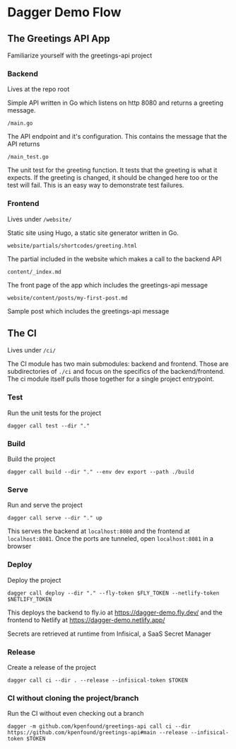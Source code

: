 # Dagger Demo Flow

## The Greetings API App

Familiarize yourself with the greetings-api project

### Backend

Lives at the repo root

Simple API written in Go which listens on http 8080 and returns a greeting message.

`/main.go`

The API endpoint and it's configuration. This contains the message that the API returns

`/main_test.go`

The unit test for the greeting function. It tests that the greeting is what it expects. If
the greeting is changed, it should be changed here too or the test will fail. This is an
easy way to demonstrate test failures.

### Frontend

Lives under `/website/`

Static site using Hugo, a static site generator written in Go.

`website/partials/shortcodes/greeting.html`

The partial included in the website which makes a call to the backend API

`content/_index.md`

The front page of the app which includes the greetings-api message

`website/content/posts/my-first-post.md`

Sample post which includes the greetings-api message


## The CI

Lives under `/ci/`

The CI module has two main submodules: backend and frontend. Those are subdirectories of
`./ci` and focus on the specifics of the backend/frontend. The ci module itself pulls
those together for a single project entrypoint.

### Test

Run the unit tests for the project

`dagger call test --dir "."`

### Build

Build the project

`dagger call build --dir "." --env dev export --path ./build`

### Serve

Run and serve the project

`dagger call serve --dir "." up`

This serves the backend at `localhost:8080` and the frontend at `localhost:8081`. Once the
ports are tunneled, open `localhost:8081` in a browser

### Deploy

Deploy the project

`dagger call deploy --dir "." --fly-token $FLY_TOKEN --netlify-token $NETLIFY_TOKEN`

This deploys the backend to fly.io at https://dagger-demo.fly.dev/ and the frontend to
Netlify at https://dagger-demo.netlify.app/

Secrets are retrieved at runtime from Infisical, a SaaS Secret Manager

### Release

Create a release of the project

`dagger call ci --dir . --release --infisical-token $TOKEN`

### CI without cloning the project/branch

Run the CI without even checking out a branch

`dagger -m github.com/kpenfound/greetings-api call ci --dir https://github.com/kpenfound/greetings-api#main --release --infisical-token $TOKEN`
